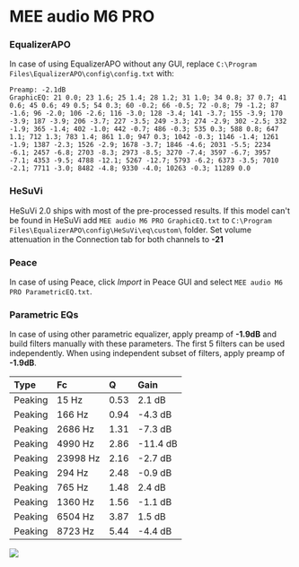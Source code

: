 # MEE audio M6 PRO

### EqualizerAPO
In case of using EqualizerAPO without any GUI, replace `C:\Program Files\EqualizerAPO\config\config.txt`
with:
```
Preamp: -2.1dB
GraphicEQ: 21 0.0; 23 1.6; 25 1.4; 28 1.2; 31 1.0; 34 0.8; 37 0.7; 41 0.6; 45 0.6; 49 0.5; 54 0.3; 60 -0.2; 66 -0.5; 72 -0.8; 79 -1.2; 87 -1.6; 96 -2.0; 106 -2.6; 116 -3.0; 128 -3.4; 141 -3.7; 155 -3.9; 170 -3.9; 187 -3.9; 206 -3.7; 227 -3.5; 249 -3.3; 274 -2.9; 302 -2.5; 332 -1.9; 365 -1.4; 402 -1.0; 442 -0.7; 486 -0.3; 535 0.3; 588 0.8; 647 1.1; 712 1.3; 783 1.4; 861 1.0; 947 0.3; 1042 -0.3; 1146 -1.4; 1261 -1.9; 1387 -2.3; 1526 -2.9; 1678 -3.7; 1846 -4.6; 2031 -5.5; 2234 -6.1; 2457 -6.8; 2703 -8.3; 2973 -8.5; 3270 -7.4; 3597 -6.7; 3957 -7.1; 4353 -9.5; 4788 -12.1; 5267 -12.7; 5793 -6.2; 6373 -3.5; 7010 -2.1; 7711 -3.0; 8482 -4.8; 9330 -4.0; 10263 -0.3; 11289 0.0
```

### HeSuVi
HeSuVi 2.0 ships with most of the pre-processed results. If this model can't be found in HeSuVi add
`MEE audio M6 PRO GraphicEQ.txt` to `C:\Program Files\EqualizerAPO\config\HeSuVi\eq\custom\` folder.
Set volume attenuation in the Connection tab for both channels to **-21**

### Peace
In case of using Peace, click *Import* in Peace GUI and select `MEE audio M6 PRO ParametricEQ.txt`.

### Parametric EQs
In case of using other parametric equalizer, apply preamp of **-1.9dB** and build filters manually
with these parameters. The first 5 filters can be used independently.
When using independent subset of filters, apply preamp of **-1.9dB**.

| Type    | Fc       |    Q | Gain     |
|:--------|:---------|:-----|:---------|
| Peaking | 15 Hz    | 0.53 | 2.1 dB   |
| Peaking | 166 Hz   | 0.94 | -4.3 dB  |
| Peaking | 2686 Hz  | 1.31 | -7.3 dB  |
| Peaking | 4990 Hz  | 2.86 | -11.4 dB |
| Peaking | 23998 Hz | 2.16 | -2.7 dB  |
| Peaking | 294 Hz   | 2.48 | -0.9 dB  |
| Peaking | 765 Hz   | 1.48 | 2.4 dB   |
| Peaking | 1360 Hz  | 1.56 | -1.1 dB  |
| Peaking | 6504 Hz  | 3.87 | 1.5 dB   |
| Peaking | 8723 Hz  | 5.44 | -4.4 dB  |

![](https://raw.githubusercontent.com/jaakkopasanen/AutoEq/master/results/rtings/rtings/MEE%20audio%20M6%20PRO/MEE%20audio%20M6%20PRO.png)